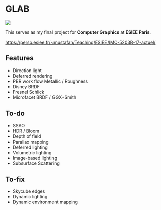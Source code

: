 # GLAB

![](/assets/CaptureW.PNG)

This serves as my final project for **Computer Graphics** at **ESIEE Paris**.

https://perso.esiee.fr/~mustafan/Teaching/ESIEE/IMC-5203B-17-actuel/


## Features
- Direction light
- Deferred rendering 
- PBR work flow Metallic / Roughness
- Disney BRDF
- Fresnel Schlick
- Microfacet BRDF / GGX+Smith 

## To-do
- SSAO
- HDR / Bloom
- Depth of field
- Parallax mapping  
- Deferred lighting
- Volumetric lighting
- Image-based lighting 
- Subsurface Scattering

## To-fix
- Skycube edges
- Dynamic lighting
- Dynamic environment mapping
